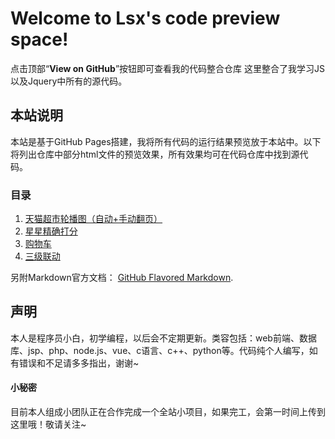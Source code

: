# **Welcome to Lsx's code preview space!**

点击顶部“**View on GitHub**”按钮即可查看我的代码整合仓库 这里整合了我学习JS以及Jquery中所有的源代码。


## 本站说明

本站是基于GitHub Pages搭建，我将所有代码的运行结果预览放于本站中。以下将列出仓库中部分html文件的预览效果，所有效果均可在代码仓库中找到源代码。

### 目录



 1. [天猫超市轮播图（自动+手动翻页）](https://shininghack.github.io/CodingStar/%E5%9B%BE%E7%89%87%E5%B9%BB%E7%81%AF%E7%B4%A0%E6%9D%90/ex.html)
  2. [星星精确打分](https://shininghack.github.io/CodingStar/%E6%98%9F%E6%98%9F%E8%AF%84%E4%BB%B7/%E6%98%9F%E6%98%9F%E7%B2%BE%E7%A1%AE%E6%89%93%E5%88%86.html)
  3. [购物车](https://shininghack.github.io/CodingStar/shoppingcar.html)
  4. [三级联动](https://shininghack.github.io/CodingStar/0425/5.html)


另附Markdown官方文档： [GitHub Flavored Markdown](https://guides.github.com/features/mastering-markdown/).

## 声明

本人是程序员小白，初学编程，以后会不定期更新。类容包括：web前端、数据库、jsp、php、node.js、vue、c语言、c++、python等。代码纯个人编写，如有错误和不足请多多指出，谢谢~

#### 小秘密

目前本人组成小团队正在合作完成一个全站小项目，如果完工，会第一时间上传到这里哦！敬请关注~

